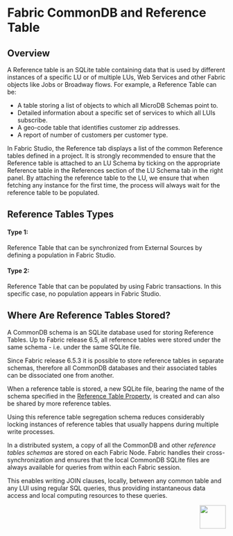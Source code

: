 # Fabric CommonDB and Reference Table 

## Overview 

A Reference table is an SQLite table containing data that is used by different instances of a specific LU or of multiple LUs, Web Services and other Fabric objects like Jobs or Broadway flows.
For example, a Reference Table can be:

- A table storing a list of objects to which all MicroDB Schemas point to. 
- Detailed information about a specific set of services to which all LUIs subscribe. 
- A geo-code table that identifies customer zip addresses. 
- A report of number of customers per customer type. 

In Fabric Studio, the Reference tab displays a list of the common Reference tables defined in a project. It is strongly recommended to ensure that the Reference table is attached to an LU Schema by ticking on the appropriate Reference table in the References section of the LU Schema tab in the right panel. 
By attaching the reference table to the LU, we ensure that when fetching any instance for the first time, the process will always wait for the reference table to be populated.

## Reference Tables Types
#### Type 1:
Reference Table that can be synchronized from External Sources by defining a population in Fabric Studio. 

#### Type 2:
Reference Table that can be populated by using Fabric transactions. In this specific case, no population appears in Fabric Studio. 


## Where Are Reference Tables Stored?

A CommonDB schema is an SQLite database used for storing Reference Tables. Up to Fabric release 6.5, all reference tables were stored under the same schema - i.e. under the same SQLite file. 

Since Fabric release 6.5.3 it is possible to store reference tables in separate schemas, therefore all CommonDB databases and their associated tables can be dissociated one from another. 

When a reference table is stored, a new SQLite file, bearing the name of the schema specified in the [Reference Table Property](/articles/22_reference(commonDB)_tables/02_reference_table_fabric_studio.md#reference-tables-properties), is created and can also be shared by more reference tables.

Using this reference table segregation schema reduces considerably locking instances of reference tables that usually happens during multiple write processes.

In a distributed system, a copy of all the CommonDB and other *reference tables schemas* are stored on each Fabric Node. Fabric handles their cross-synchronization and ensures that the local CommonDB SQLite files are always available for queries from within each Fabric session. 

This enables writing JOIN clauses, locally, between any common table and any LUI using regular SQL queries, thus providing instantaneous data access and local computing resources to these queries. 



[<img align="right" width="60" height="54" src="/articles/images/Next.png">](02_reference_table_fabric_studio.md) 

